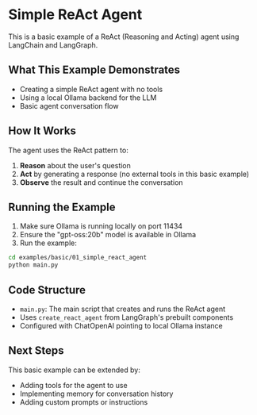 # Simple ReAct Agent

This is a basic example of a ReAct (Reasoning and Acting) agent using LangChain and LangGraph.

## What This Example Demonstrates

- Creating a simple ReAct agent with no tools
- Using a local Ollama backend for the LLM
- Basic agent conversation flow

## How It Works

The agent uses the ReAct pattern to:
1. **Reason** about the user's question
2. **Act** by generating a response (no external tools in this basic example)
3. **Observe** the result and continue the conversation

## Running the Example

1. Make sure Ollama is running locally on port 11434
2. Ensure the "gpt-oss:20b" model is available in Ollama
3. Run the example:

```bash
cd examples/basic/01_simple_react_agent
python main.py
```

## Code Structure

- `main.py`: The main script that creates and runs the ReAct agent
- Uses `create_react_agent` from LangGraph's prebuilt components
- Configured with ChatOpenAI pointing to local Ollama instance

## Next Steps

This basic example can be extended by:
- Adding tools for the agent to use
- Implementing memory for conversation history
- Adding custom prompts or instructions